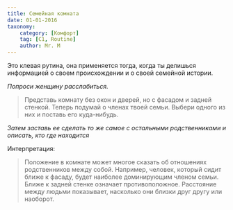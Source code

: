 ```yaml
---
title: Семейная комната
date: 01-01-2016
taxonomy:
    category: [Комфорт]
	tag: [C1, Routine]
	author: Mr. M
---
```


Это клевая рутина, она применяется тогда, когда ты делишься информацией о своем происхождении и о своей семейной истории.

*Попроси женщину расслабиться.*

> Представь комнату без окон и дверей, но с фасадом и задней стенкой. Теперь подумай о членах твоей семьи. Выбери одного из них и поставь его куда-нибудь.

*Затем заставь ее сделать то же самое с остальными родственниками и описать, кто где находится*

Интерпретация:

> Положение в комнате может многое сказать об отношениях родственников между собой. Например, человек, который сидит ближе к фасаду, будет наиболее доминирующим членом семьи. Ближе к задней стенке означает противоположное. Расстояние между людьми показывает, насколько они близки друг другу или наоборот.